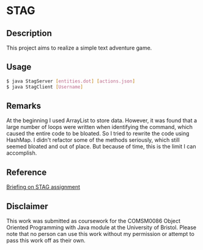 # STAG
## Description
This project aims to realize a simple text adventure game.
## Usage

```bash
$ java StagServer [entities.dot] [actions.json]
$ java StagClient [Username]
```

## Remarks

At the beginning I used ArrayList to store data. However, it was found that a large number of loops were written when identifying the command, which caused the entire code to be bloated. So I tried to rewrite the code using HashMap. I didn't refactor some of the methods seriously, which still seemed bloated and out of place. But because of time, this is the limit I can accomplish.

## Reference

[Briefing on STAG assignment](https://github.com/drslock/JAVA2020/tree/main/Weekly%20Workbooks/09%20Briefing%20on%20STAG%20assignment)

## Disclaimer

This work was submitted as coursework for the COMSM0086 Object Oriented Programming with Java module at the University of Bristol. Please note that no person can use this work without my permission or attempt to pass this work off as their own.
